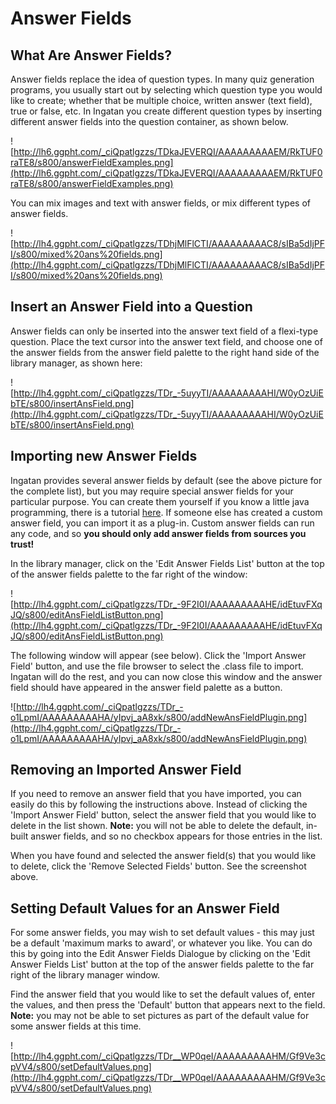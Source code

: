 # Answer Fields #

## What Are Answer Fields? ##
Answer fields replace the idea of question types. In many quiz generation programs, you usually start out by selecting which question type you would like to create; whether that be multiple choice, written answer (text field), true or false, etc. In Ingatan you create different question types by inserting different answer fields into the question container, as shown below.

![http://lh6.ggpht.com/_ciQpatlgzzs/TDkaJEVERQI/AAAAAAAAAEM/RkTUF0raTE8/s800/answerFieldExamples.png](http://lh6.ggpht.com/_ciQpatlgzzs/TDkaJEVERQI/AAAAAAAAAEM/RkTUF0raTE8/s800/answerFieldExamples.png)

You can mix images and text with answer fields, or mix different types of answer fields.

![http://lh4.ggpht.com/_ciQpatlgzzs/TDhjMlFlCTI/AAAAAAAAAC8/sIBa5dIjPFI/s800/mixed%20ans%20fields.png](http://lh4.ggpht.com/_ciQpatlgzzs/TDhjMlFlCTI/AAAAAAAAAC8/sIBa5dIjPFI/s800/mixed%20ans%20fields.png)


## Insert an Answer Field into a Question ##
Answer fields can only be inserted into the answer text field of a flexi-type question. Place the text cursor into the answer text field, and choose one of the answer fields from the answer field palette to the right hand side of the library manager, as shown here:

![http://lh4.ggpht.com/_ciQpatlgzzs/TDr_-5uyyTI/AAAAAAAAAHI/W0yOzUiEbTE/s800/insertAnsField.png](http://lh4.ggpht.com/_ciQpatlgzzs/TDr_-5uyyTI/AAAAAAAAAHI/W0yOzUiEbTE/s800/insertAnsField.png)

## Importing new Answer Fields ##
Ingatan provides several answer fields by default (see the above picture for the complete list), but you may require special answer fields for your particular purpose. You can create them yourself if you know a little java programming, there is a tutorial [here](AnswerFieldsTutorial.md). If someone else has created a custom answer field, you can import it as a plug-in. Custom answer fields can run any code, and so **you should only add answer fields from sources you trust!**

In the library manager, click on the 'Edit Answer Fields List' button at the top of the answer fields palette to the far right of the window:

![http://lh4.ggpht.com/_ciQpatlgzzs/TDr_-9F2I0I/AAAAAAAAAHE/idEtuvFXqJQ/s800/editAnsFieldListButton.png](http://lh4.ggpht.com/_ciQpatlgzzs/TDr_-9F2I0I/AAAAAAAAAHE/idEtuvFXqJQ/s800/editAnsFieldListButton.png)

The following window will appear (see below). Click the 'Import Answer Field' button, and use the file browser to select the .class file to import. Ingatan will do the rest, and you can now close this window and the answer field should have appeared in the answer field palette as a button.

![http://lh4.ggpht.com/_ciQpatlgzzs/TDr_-o1LpmI/AAAAAAAAAHA/yIpvj_aA8xk/s800/addNewAnsFieldPlugin.png](http://lh4.ggpht.com/_ciQpatlgzzs/TDr_-o1LpmI/AAAAAAAAAHA/yIpvj_aA8xk/s800/addNewAnsFieldPlugin.png)

## Removing an Imported Answer Field ##
If you need to remove an answer field that you have imported, you can easily do this by following the instructions above. Instead of clicking the 'Import Answer Field' button, select the answer field that you would like to delete in the list shown. **Note:** you will not be able to delete the default, in-built answer fields, and so no checkbox appears for those entries in the list.

When you have found and selected the answer field(s) that you would like to delete, click the 'Remove Selected Fields' button. See the screenshot above.

## Setting Default Values for an Answer Field ##
For some answer fields, you may wish to set default values - this may just be a default 'maximum marks to award', or whatever you like. You can do this by going into the Edit Answer Fields Dialogue by clicking on the 'Edit Answer Fields List' button at the top of the answer fields palette to the far right of the library manager window.

Find the answer field that you would like to set the default values of, enter the values, and then press the 'Default' button that appears next to the field. **Note:** you may not be able to set pictures as part of the default value for some answer fields at this time.

![http://lh4.ggpht.com/_ciQpatlgzzs/TDr__WP0qeI/AAAAAAAAAHM/Gf9Ve3cpVV4/s800/setDefaultValues.png](http://lh4.ggpht.com/_ciQpatlgzzs/TDr__WP0qeI/AAAAAAAAAHM/Gf9Ve3cpVV4/s800/setDefaultValues.png)